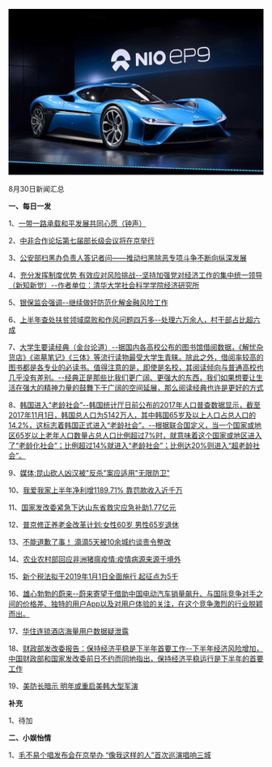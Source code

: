 ![08_29](.\08_30.jpg)

8月30日新闻汇总

**一、每日一发**

1、[一带一路承载和平发展共同心愿（钟声）](http://paper.people.com.cn/rmrb/html/2018-08/30/nw.D110000renmrb_20180830_2-03.htm)

2、[中非合作论坛第七届部长级会议将在京举行](http://paper.people.com.cn/rmrb/html/2018-08/30/nw.D110000renmrb_20180830_6-03.htm)

3、[公安部扫黑办负责人答记者问——推动扫黑除恶专项斗争不断向纵深发展](http://paper.people.com.cn/rmrb/html/2018-08/30/nw.D110000renmrb_20180830_2-06.htm)

4、[充分发挥制度优势 有效应对风险挑战--坚持加强党对经济工作的集中统一领导（新知新觉）--作者单位：清华大学社会科学学院经济研究所](http://paper.people.com.cn/rmrb/html/2018-08/30/nw.D110000renmrb_20180830_4-07.htm)

5、[银保监会强调--继续做好防范化解金融风险工作](http://paper.people.com.cn/rmrb/html/2018-08/30/nw.D110000renmrb_20180830_2-10.htm)

6、[上半年查处扶贫领域腐败和作风问题四万多--处理六万余人，村干部占比超六成](http://paper.people.com.cn/rmrb/html/2018-08/30/nw.D110000renmrb_20180830_2-11.htm)

7、[大学生要读经典（金台论道）--据国内各高校公布的图书馆借阅数据，《解忧杂货店》《盗墓笔记》《三体》等流行读物最受大学生青睐。除此之外，借阅率较高的图书都是各专业的必读书。值得注意的是，即使是名校，其阅读倾向与普通高校也几乎没有差别。--经典正是那些比我们更广阔、更强大的东西，我们如果想要让生活在强大的精神力量的鼓舞下于广阔的空间延展，那么阅读经典也许是更好的方式](https://news.163.com/18/0829/04/DQBO2LD00001875N.html)

8、[韩国进入“老龄社会”--韩国统计厅日前公布的2017年人口普查数据显示，截至2017年11月1日，韩国总人口为5142万人，其中韩国65岁及以上人口占总人口的14.2%，这标志着韩国正式进入“老龄社会”。--根据联合国定义，当一个国家或地区65岁以上老年人口数量占总人口比例超过7%时，就意味着这个国家或地区进入了“老龄化社会”；比例超过14%就进入“老龄社会”；比例达20%则进入“超老龄社会”。](http://paper.people.com.cn/rmrb/html/2018-08/30/nw.D110000renmrb_20180830_3-21.htm)

9、[媒体:昆山砍人凶汉被"反杀"案应适用"无限防卫"](https://news.163.com/18/0830/02/DQE28S690001875P.html)

10、[我爱我家上半年净利增1189.71% 靠罚款收入近千万](https://news.163.com/18/0829/23/DQDQI7LT0001875P.html)

11、[国家发改委紧急下达山东省救灾应急补助1.77亿元](https://news.163.com/18/0829/23/DQDPQSPM0001875N.html)

12、[普京修正养老金改革计划:女性60岁 男性65岁退休](https://news.163.com/18/0829/18/DQD82MLC0001875O.html)

13、[不能道歉了事！ 滴滴5天被10余城约谈责令整改](https://news.163.com/18/0830/01/DQDUV4FG000187V5.html)

14、[农业农村部回应非洲猪瘟疫情:疫情病源来源于境外](https://news.163.com/18/0829/20/DQDFDDN30001875N.html)

15、[新个税法拟于2019年1月1日全面施行 起征点为5千](https://news.163.com/18/0829/20/DQDF9OF70001899O.html)

16、[雄心勃勃的蔚来--蔚来寄望于借助中国电动汽车销量飙升、与国际竞争对手之间的价格差、独特的用户App以及对用户体验的关注，在这个竞争激烈的行业脱颖而出。](http://www.ftchinese.com/story/001079182)

17、[华住连锁酒店海量用户数据疑泄露](https://www.zaobao.com.sg/news/china/story20180830-886938)

18、[财政部发改委报告：保持经济平稳是下半年首要工作--下半年经济风险增加，中国财政部和国家发改委前日不约而同地指出，保持经济平稳运行是下半年的首要工作](https://www.zaobao.com.sg/finance/china/story20180830-887016)

19、[美防长暗示 明年或重启美韩大型军演](https://www.zaobao.com.sg/news/world/story20180830-886939)



**补充**

1、待加



**二、小娱怡情**

1、[毛不易个唱发布会在京举办 “像我这样的人”首次巡演唱响三城](http://music.67.com/photo/2018/08/29/928493.html)